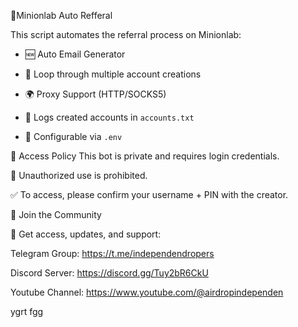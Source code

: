 🚀Minionlab Auto Refferal

This script automates the referral process on Minionlab:

- 🆕 Auto Email Generator
  
- 🔁 Loop through multiple account creations
  
- 🌍 Proxy Support (HTTP/SOCKS5)
  
- 📑 Logs created accounts in `accounts.txt`
  
- 📂 Configurable via `.env`
  

🔐 Access Policy
This bot is private and requires login credentials.

🚫 Unauthorized use is prohibited.

✅ To access, please confirm your username + PIN with the creator.

📣 Join the Community

📢 Get access, updates, and support:

Telegram Group: https://t.me/independendropers

Discord Server: https://discord.gg/Tuy2bR6CkU

Youtube Channel: https://www.youtube.com/@airdropindependen

ygrt
fgg
